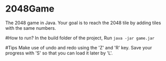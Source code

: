 # 2048Game

The 2048 game in Java.
Your goal is to reach the 2048 tile by adding tiles with the same numbers.

#How to run?
In the build folder of the project,
Run `java -jar game.jar`

#Tips
Make use of undo and redo using the 'Z' and 'R' key.
Save your progress with 'S' so that you can load it later by 'L'.


